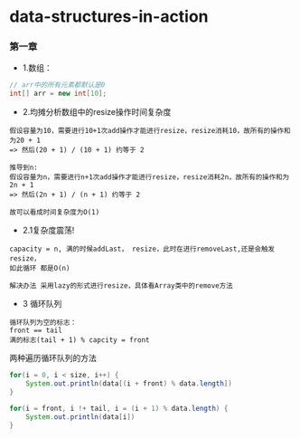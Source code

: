 # data-structures-in-action
### 第一章
- 1.数组：
```java
// arr中的所有元素都默认是0
int[] arr = new int[10];
```
- 2.均摊分析数组中的resize操作时间复杂度
```
假设容量为10，需要进行10+1次add操作才能进行resize，resize消耗10，故所有的操作和为20 + 1
=> 然后(20 + 1) / (10 + 1) 约等于 2

推导到n:
假设容量为n，需要进行n+1次add操作才能进行resize，resize消耗2n，故所有的操作和为2n + 1
=> 然后(2n + 1) / (n + 1) 约等于 2

故可以看成时间复杂度为O(1)
```
 - 2.1复杂度震荡!
 ```
 capacity = n, 满的时候addLast， resize，此时在进行removeLast,还是会触发resize，
 如此循环 都是O(n)
 
 解决办法 采用lazy的形式进行resize，具体看Array类中的remove方法
 ```
- 3 循环队列
```
循环队列为空的标志：
front == tail
满的标志(tail + 1) % capcity = front
```
两种遍历循环队列的方法
```java
for(i = 0, i < size, i++) {
    System.out.println(data[(i + front) % data.length])
}

for(i = front, i !+ tail, i = (i + 1) % data.length) {
    System.out.println(data[i])
}
```
   
